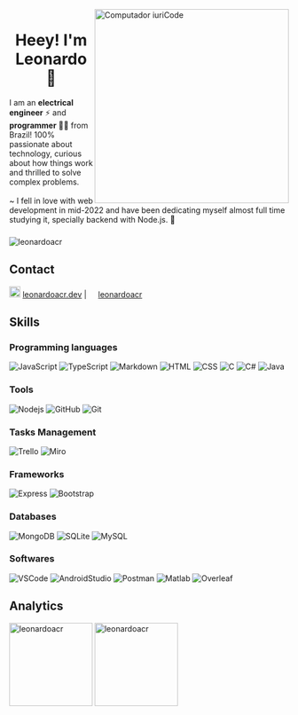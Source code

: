 <img src="https://raw.githubusercontent.com/MicaelliMedeiros/micaellimedeiros/master/image/computer-illustration.png" min-width="350px" max-width="350px" width="350px" align="right" alt="Computador iuriCode">

<h1 align="center">Heey! I'm Leonardo 👋</h1>

<p align="left"> 
I am an <strong>electrical engineer</strong> ⚡ and <strong>programmer</strong> 👨‍💻 from Brazil! 100% passionate about technology, curious about how things work and thrilled to solve complex problems. <br><br> ~ I fell in love with web development in mid-2022 and have been dedicating myself almost full time studying it, specially backend with Node.js. 🚀
</p>
<h3 align="center"> </h3>

<p align="left"> <img src="https://komarev.com/ghpvc/?username=leonardoacr&label=Profile%20views&color=0e75b6&style=flat" alt="leonardoacr" /> </p>

<p align="left">
</p>

## Contact
  
<div style="display: inline_block">
  <a href="mailto: leonardoacrg.dev@gmail.com"> <img width="20em" src="https://www.logo.wine/a/logo/Gmail/Gmail-Logo.wine.svg"></a>
  <a href="mailto: leonardoacrg.dev@gmail.com">leonardoacr.dev</a>
  |
  <a href="https://www.linkedin.com/in/leonardoacr"><img width="13em" src="https://cdn-icons-png.flaticon.com/512/174/174857.png"></a>
  <a href="https://www.linkedin.com/in/leonardoacr">leonardoacr</a>

## Skills

### Programming languages
![JavaScript](https://img.shields.io/badge/JavaScript-323330?style=for-the-badge&logo=javascript&logoColor=F7DF1E)
![TypeScript](https://img.shields.io/badge/TypeScript-007ACC?style=for-the-badge&logo=typescript&logoColor=white)
![Markdown](https://img.shields.io/badge/Markdown-000000?style=for-the-badge&logo=markdown&logoColor=white)
![HTML](https://img.shields.io/badge/HTML5-E34F26?style=for-the-badge&logo=html5&logoColor=white)
![CSS](https://img.shields.io/badge/CSS3-1572B6?style=for-the-badge&logo=css3&logoColor=white)
![C](https://img.shields.io/badge/C-00599C?style=for-the-badge&logo=c&logoColor=white)
![C#](https://img.shields.io/badge/C%23-239120?style=for-the-badge&logo=c-sharp&logoColor=white)
![Java](https://img.shields.io/badge/Java-ED8B00?style=for-the-badge&logo=java&logoColor=white)


### Tools
![Nodejs](https://img.shields.io/badge/Node.js-43853D?style=for-the-badge&logo=node.js&logoColor=white)
![GitHub](https://img.shields.io/badge/GitHub-100000?style=for-the-badge&logo=github&logoColor=white)
![Git](https://img.shields.io/badge/GIT-E44C30?style=for-the-badge&logo=git&logoColor=white)

### Tasks Management
![Trello](https://img.shields.io/badge/Trello-0052CC?style=for-the-badge&logo=trello&logoColor=white)
![Miro](https://img.shields.io/badge/Miro-050038?style=for-the-badge&logo=Miro&logoColor=white)

### Frameworks
![Express](https://img.shields.io/badge/Express.js-404D59?style=for-the-badge)
![Bootstrap](https://img.shields.io/badge/Bootstrap-563D7C?style=for-the-badge&logo=bootstrap&logoColor=white)

### Databases
![MongoDB](https://img.shields.io/badge/MongoDB-4EA94B?style=for-the-badge&logo=mongodb&logoColor=white)
![SQLite](https://img.shields.io/badge/SQLite-07405E?style=for-the-badge&logo=sqlite&logoColor=white)
![MySQL](https://img.shields.io/badge/MySQL-00000F?style=for-the-badge&logo=mysql&logoColor=white)

### Softwares
![VSCode](https://img.shields.io/badge/Visual_Studio_Code-0078D4?style=for-the-badge&logo=visual%20studio%20code&logoColor=white)
![AndroidStudio](https://img.shields.io/badge/Android_Studio-3DDC84?style=for-the-badge&logo=android-studio&logoColor=white)
![Postman](https://img.shields.io/badge/Postman-FF6C37?style=for-the-badge&logo=postman&logoColor=white)
![Matlab](https://img.shields.io/badge/MATLAB-00000F?style=for-the-badge&logo=matlab&logoColor=white)
![Overleaf](https://img.shields.io/badge/Overleaf-47A141?style=for-the-badge&logo=Overleaf&logoColor=white)

## Analytics
<div>
<img height="150em" src="https://github-readme-stats.vercel.app/api/top-langs?username=leonardoacr&show_icons=true&locale=en&layout=compact" alt="leonardoacr" /> 
<img height="150em" src="https://github-readme-stats.vercel.app/api?username=leonardoacr&show_icons=true&locale=en" alt="leonardoacr" />
</div>
